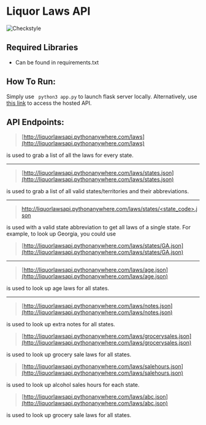 # Liquor Laws API
![Checkstyle](https://github.com/mavella17/liquorlawsAPI/actions/workflows/checkstyle.yaml/badge.svg)

## Required Libraries
- Can be found in requirements.txt

## How To Run:
Simply use ```  python3 app.py ``` to launch flask server locally.
Alternatively, use [this link](http://liquorlawsapi.pythonanywhere.com/) to access the hosted API.
## API Endpoints:
> [http://liquorlawsapi.pythonanywhere.com/laws](http://liquorlawsapi.pythonanywhere.com/laws)

is used to grab a list of all the laws for every state.
***
> [http://liquorlawsapi.pythonanywhere.com/laws/states.json](http://liquorlawsapi.pythonanywhere.com/laws/states.json)

is used to grab a list of all valid states/territories and their abbreviations.
***
> [http://liquorlawsapi.pythonanywhere.com/laws/states/<state_code>.json](http://liquorlawsapi.pythonanywhere.com/laws/states/<state_code>.json)

is used with a valid state abbreviation to get all laws of a single state. For example, to look up Georgia, you could use 
> [http://liquorlawsapi.pythonanywhere.com/laws/states/GA.json](http://liquorlawsapi.pythonanywhere.com/laws/states/GA.json)

***

> [http://liquorlawsapi.pythonanywhere.com/laws/age.json](http://liquorlawsapi.pythonanywhere.com/laws/age.json)

is used to look up age laws for all states.

***

> [http://liquorlawsapi.pythonanywhere.com/laws/notes.json](http://liquorlawsapi.pythonanywhere.com/laws/notes.json)

is used to look up extra notes for all states.

> [http://liquorlawsapi.pythonanywhere.com/laws/grocerysales.json](http://liquorlawsapi.pythonanywhere.com/laws/grocerysales.json)

is used to look up grocery sale laws for all states.

> [http://liquorlawsapi.pythonanywhere.com/laws/salehours.json](http://liquorlawsapi.pythonanywhere.com/laws/salehours.json)

is used to look up alcohol sales hours for each state.

> [http://liquorlawsapi.pythonanywhere.com/laws/abc.json](http://liquorlawsapi.pythonanywhere.com/laws/abc.json)

is used to look up grocery sale laws for all states.
